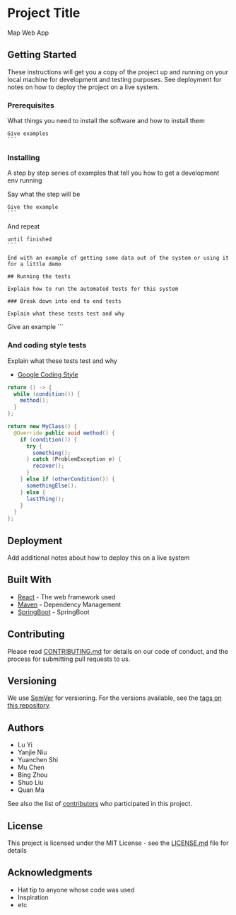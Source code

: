 
# Project Title

Map Web App

## Getting Started

These instructions will get you a copy of the project up and running on your local machine for development and testing purposes. See deployment for notes on how to deploy the project on a live system.

### Prerequisites

What things you need to install the software and how to install them

```
Give examples
​```
```

### Installing

A step by step series of examples that tell you how to get a development env running

Say what the step will be

```
Give the example
​```
```

And repeat

```
until finished
​```

End with an example of getting some data out of the system or using it for a little demo

## Running the tests

Explain how to run the automated tests for this system

### Break down into end to end tests

Explain what these tests test and why

```
Give an example
​```

### And coding style tests

Explain what these tests test and why

* [Google Coding Style](http://google.github.io/styleguide/)

```java
return () -> {
  while (condition()) {
    method();
  }
};

return new MyClass() {
  @Override public void method() {
    if (condition()) {
      try {
        something();
      } catch (ProblemException e) {
        recover();
      }
    } else if (otherCondition()) {
      somethingElse();
    } else {
      lastThing();
    }
  }
};
```

## Deployment

Add additional notes about how to deploy this on a live system

## Built With

* [React](https://reactjs.org/docs/getting-started.html) - The web framework used
* [Maven](https://maven.apache.org/) - Dependency Management
* [SpringBoot](https://spring.io/guides) - SpringBoot

## Contributing

Please read [CONTRIBUTING.md](https://gist.github.com/PurpleBooth/b24679402957c63ec426) for details on our code of conduct, and the process for submitting pull requests to us.

## Versioning

We use [SemVer](http://semver.org/) for versioning. For the versions available, see the [tags on this repository](https://github.com/your/project/tags). 

## Authors

* Lu Yi
* Yanjie Niu
* Yuanchen Shi
* Mu Chen
* Bing Zhou
* Shuo Liu
* Quan Ma

See also the list of [contributors](https://github.com/your/project/contributors) who participated in this project.

## License

This project is licensed under the MIT License - see the [LICENSE.md](LICENSE.md) file for details

## Acknowledgments

* Hat tip to anyone whose code was used
* Inspiration
* etc